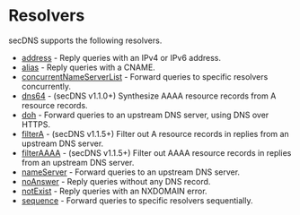 # Resolvers

secDNS supports the following resolvers.

* [address](resolvers/address.md) - Reply queries with an IPv4 or IPv6 address.
* [alias](resolvers/alias.md) - Reply queries with a CNAME.
* [concurrentNameServerList](resolvers/concurrent_name_server_list.md) - Forward queries to specific resolvers
  concurrently.
* [dns64](resolvers/dns64.md) - (secDNS v1.1.0+) Synthesize AAAA resource records from A resource records.
* [doh](resolvers/doh.md) - Forward queries to an upstream DNS server, using DNS over HTTPS.
* [filterA](resolvers/filterA.md) - (secDNS v1.1.5+) Filter out A resource records in replies from an upstream DNS
  server.
* [filterAAAA](resolvers/filterAAAA.md) - (secDNS v1.1.5+) Filter out AAAA resource records in replies from an upstream
  DNS server.
* [nameServer](resolvers/name_server.md) - Forward queries to an upstream DNS server.
* [noAnswer](resolvers/no_answer.md) - Reply queries without any DNS record.
* [notExist](resolvers/not_exist.md) - Reply queries with an NXDOMAIN error.
* [sequence](resolvers/sequence.md) - Forward queries to specific resolvers sequentially.
